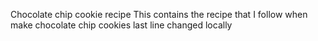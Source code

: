 Chocolate chip cookie recipe
This contains the recipe that I follow when make chocolate chip cookies
last line changed locally